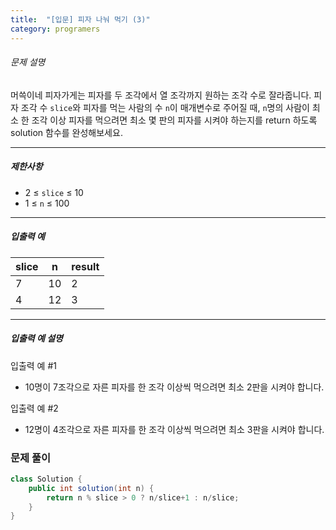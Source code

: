 ```yaml
---
title:  "[입문] 피자 나눠 먹기 (3)"
category: programers
---
```




###### 문제 설명

머쓱이네 피자가게는 피자를 두 조각에서 열 조각까지 원하는 조각 수로 잘라줍니다. 피자 조각 수 `slice`와 피자를 먹는 사람의 수 `n`이 매개변수로 주어질 때, `n`명의 사람이 최소 한 조각 이상 피자를 먹으려면 최소 몇 판의 피자를 시켜야 하는지를 return 하도록 solution 함수를 완성해보세요.

------

##### 제한사항

- 2 ≤ `slice` ≤ 10
- 1 ≤ `n` ≤ 100

------

##### 입출력 예

| slice | n    | result |
| ----- | ---- | ------ |
| 7     | 10   | 2      |
| 4     | 12   | 3      |

------

##### 입출력 예 설명

입출력 예 #1

- 10명이 7조각으로 자른 피자를 한 조각 이상씩 먹으려면 최소 2판을 시켜야 합니다.

입출력 예 #2

- 12명이 4조각으로 자른 피자를 한 조각 이상씩 먹으려면 최소 3판을 시켜야 합니다.



### 문제 풀이

```java
class Solution {
    public int solution(int n) {
        return n % slice > 0 ? n/slice+1 : n/slice;
    }
}
```

